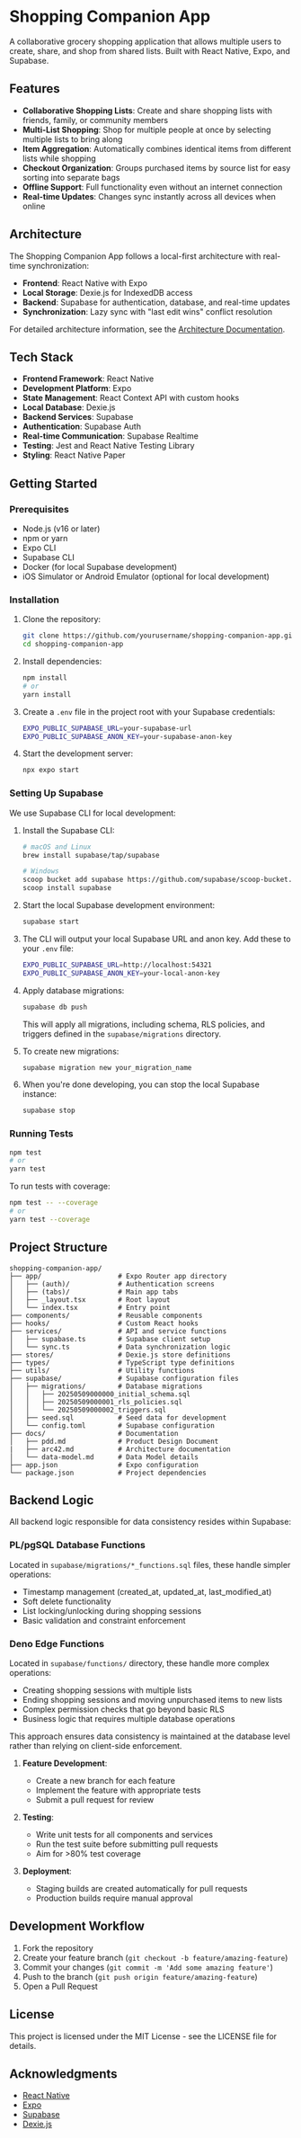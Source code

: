 # Shopping Companion App

A collaborative grocery shopping application that allows multiple users to create, share, and shop from shared lists. Built with React Native, Expo, and Supabase.

## Features

- **Collaborative Shopping Lists**: Create and share shopping lists with friends, family, or community members
- **Multi-List Shopping**: Shop for multiple people at once by selecting multiple lists to bring along
- **Item Aggregation**: Automatically combines identical items from different lists while shopping
- **Checkout Organization**: Groups purchased items by source list for easy sorting into separate bags
- **Offline Support**: Full functionality even without an internet connection
- **Real-time Updates**: Changes sync instantly across all devices when online

## Architecture

The Shopping Companion App follows a local-first architecture with real-time synchronization:

- **Frontend**: React Native with Expo
- **Local Storage**: Dexie.js for IndexedDB access
- **Backend**: Supabase for authentication, database, and real-time updates
- **Synchronization**: Lazy sync with "last edit wins" conflict resolution

For detailed architecture information, see the [Architecture Documentation](./docs/arc42.md).

## Tech Stack

- **Frontend Framework**: React Native
- **Development Platform**: Expo
- **State Management**: React Context API with custom hooks
- **Local Database**: Dexie.js
- **Backend Services**: Supabase
- **Authentication**: Supabase Auth
- **Real-time Communication**: Supabase Realtime
- **Testing**: Jest and React Native Testing Library
- **Styling**: React Native Paper

## Getting Started

### Prerequisites

- Node.js (v16 or later)
- npm or yarn
- Expo CLI
- Supabase CLI
- Docker (for local Supabase development)
- iOS Simulator or Android Emulator (optional for local development)

### Installation

1. Clone the repository:

   ```bash
   git clone https://github.com/yourusername/shopping-companion-app.git
   cd shopping-companion-app
   ```

2. Install dependencies:

   ```bash
   npm install
   # or
   yarn install
   ```

3. Create a `.env` file in the project root with your Supabase credentials:

   ```bash
   EXPO_PUBLIC_SUPABASE_URL=your-supabase-url
   EXPO_PUBLIC_SUPABASE_ANON_KEY=your-supabase-anon-key
   ```

4. Start the development server:

   ```bash
   npx expo start
   ```

### Setting Up Supabase

We use Supabase CLI for local development:

1. Install the Supabase CLI:

   ```bash
   # macOS and Linux
   brew install supabase/tap/supabase

   # Windows
   scoop bucket add supabase https://github.com/supabase/scoop-bucket.git
   scoop install supabase
   ```

2. Start the local Supabase development environment:

   ```bash
   supabase start
   ```

3. The CLI will output your local Supabase URL and anon key. Add these to your `.env` file:

   ```bash
   EXPO_PUBLIC_SUPABASE_URL=http://localhost:54321
   EXPO_PUBLIC_SUPABASE_ANON_KEY=your-local-anon-key
   ```

4. Apply database migrations:

   ```bash
   supabase db push
   ```

   This will apply all migrations, including schema, RLS policies, and triggers defined in the `supabase/migrations` directory.

5. To create new migrations:

   ```bash
   supabase migration new your_migration_name
   ```

6. When you're done developing, you can stop the local Supabase instance:

   ```bash
   supabase stop
   ```

### Running Tests

```bash
npm test
# or
yarn test
```

To run tests with coverage:

```bash
npm test -- --coverage
# or
yarn test --coverage
```

## Project Structure

```text
shopping-companion-app/
├── app/                   # Expo Router app directory
│   ├── (auth)/            # Authentication screens
│   ├── (tabs)/            # Main app tabs
│   ├── _layout.tsx        # Root layout
│   └── index.tsx          # Entry point
├── components/            # Reusable components
├── hooks/                 # Custom React hooks
├── services/              # API and service functions
│   ├── supabase.ts        # Supabase client setup
│   └── sync.ts            # Data synchronization logic
├── stores/                # Dexie.js store definitions
├── types/                 # TypeScript type definitions
├── utils/                 # Utility functions
├── supabase/              # Supabase configuration files
│   ├── migrations/        # Database migrations
│   │   ├── 20250509000000_initial_schema.sql
│   │   ├── 20250509000001_rls_policies.sql
│   │   └── 20250509000002_triggers.sql
│   ├── seed.sql           # Seed data for development
│   └── config.toml        # Supabase configuration
├── docs/                  # Documentation
│   ├── pdd.md             # Product Design Document
|   ├── arc42.md           # Architecture documentation
│   └── data-model.md      # Data Model details
├── app.json               # Expo configuration
└── package.json           # Project dependencies
```

## Backend Logic

All backend logic responsible for data consistency resides within Supabase:

### PL/pgSQL Database Functions

Located in `supabase/migrations/*_functions.sql` files, these handle simpler operations:

- Timestamp management (created_at, updated_at, last_modified_at)
- Soft delete functionality
- List locking/unlocking during shopping sessions
- Basic validation and constraint enforcement

### Deno Edge Functions

Located in `supabase/functions/` directory, these handle more complex operations:

- Creating shopping sessions with multiple lists
- Ending shopping sessions and moving unpurchased items to new lists
- Complex permission checks that go beyond basic RLS
- Business logic that requires multiple database operations

This approach ensures data consistency is maintained at the database level rather than relying on client-side enforcement.

1. **Feature Development**:

   - Create a new branch for each feature
   - Implement the feature with appropriate tests
   - Submit a pull request for review

2. **Testing**:

   - Write unit tests for all components and services
   - Run the test suite before submitting pull requests
   - Aim for >80% test coverage

3. **Deployment**:
   - Staging builds are created automatically for pull requests
   - Production builds require manual approval

## Development Workflow

1. Fork the repository
2. Create your feature branch (`git checkout -b feature/amazing-feature`)
3. Commit your changes (`git commit -m 'Add some amazing feature'`)
4. Push to the branch (`git push origin feature/amazing-feature`)
5. Open a Pull Request

## License

This project is licensed under the MIT License - see the LICENSE file for details.

## Acknowledgments

- [React Native](https://reactnative.dev/)
- [Expo](https://expo.dev/)
- [Supabase](https://supabase.com/)
- [Dexie.js](https://dexie.org/)
